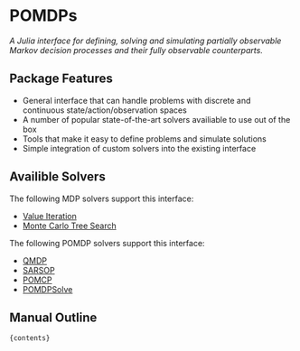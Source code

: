 # POMDPs
*A Julia interface for defining, solving and simulating partially observable Markov decision processes and their fully
observable counterparts.*

## Package Features

- General interface that can handle problems with discrete and continuous state/action/observation spaces
- A number of popular state-of-the-art solvers availiable to use out of the box
- Tools that make it easy to define problems and simulate solutions 
- Simple integration of custom solvers into the existing interface

## Availible Solvers

The following MDP solvers support this interface:

- [Value Iteration](https://github.com/JuliaPOMDP/DiscreteValueIteration.jl)
- [Monte Carlo Tree Search](https://github.com/JuliaPOMDP/MCTS.jl)

The following POMDP solvers support this interface:

- [QMDP](https://github.com/JuliaPOMDP/QMDP.jl)
- [SARSOP](https://github.com/JuliaPOMDP/SARSOP.jl)
- [POMCP](https://github.com/JuliaPOMDP/POMCP.jl)
- [POMDPSolve](https://github.com/JuliaPOMDP/POMDPSolve.jl)

## Manual Outline

    {contents}


